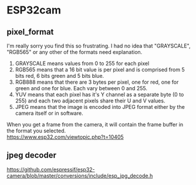 # ESP32cam
## pixel_format  
I'm really sorry you find this so frustrating. I had no idea that "GRAYSCALE", "RGB565" or any other of the formats need explanation.
1. GRAYSCALE means values from 0 to 255 for each pixel
2. RGB565 means that a 16 bit value is per pixel and is comprised from 5 bits red, 6 bits green and 5 bits blue.
3. RGB888 means that there are 3 bytes per pixel, one for red, one for green and one for blue. Each vary between 0 and 255.
4. YUV means that each pixel has it's Y channel as a separate byte (0 to 255) and each two adjacent pixels share their U and V values.
6. JPEG means that the image is encoded into JPEG format either by the camera itself or in software.  

When you get a frame from the camera, it will contain the frame buffer in the format you selected.  
https://www.esp32.com/viewtopic.php?t=10405  

## jpeg decoder  
https://github.com/espressif/esp32-camera/blob/master/conversions/include/esp_jpg_decode.h
